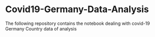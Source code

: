 # Covid19-Germany-Data-Analysis
The following repository contains the notebook dealing with covid-19 Germany Country data of analysis
